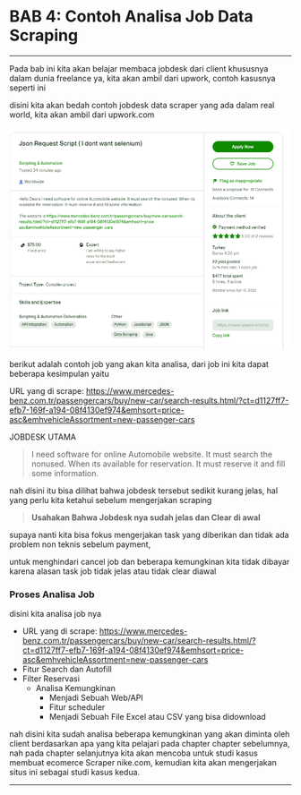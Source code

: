 # BAB 4: Contoh Analisa Job Data Scraping

---

Pada bab ini kita akan belajar membaca jobdesk dari client khususnya dalam dunia freelance ya, kita akan ambil dari upwork, contoh kasusnya seperti ini

disini kita akan bedah contoh jobdesk data scraper yang ada dalam real world, kita akan ambil dari upwork.com

![contoh jobdesk data scraping](images/1686837445913.png)

berikut adalah contoh job yang akan kita analisa, dari job ini kita dapat beberapa kesimpulan yaitu

URL yang di scrape: https://www.mercedes-benz.com.tr/passengercars/buy/new-car/search-results.html/?ct=d1127ff7-efb7-169f-a194-08f4130ef974&emhsort=price-asc&emhvehicleAssortment=new-passenger-cars

JOBDESK UTAMA

> I need software for online Automobile website. It must search the nonused. When ıts available for reservation. It must reserve it and fill some information.

nah disini itu bisa dilihat bahwa jobdesk tersebut sedikit kurang jelas, hal yang perlu kita ketahui sebelum mengerjakan scraping

> **Usahakan Bahwa Jobdesk nya sudah jelas dan Clear di awal**

supaya nanti kita bisa fokus mengerjakan task yang diberikan dan tidak ada problem non teknis sebelum payment,

untuk menghindari cancel job dan beberapa kemungkinan kita tidak dibayar karena alasan task job tidak jelas atau tidak clear diawal

### Proses Analisa Job

disini kita analisa job nya

* URL yang di scrape: https://www.mercedes-benz.com.tr/passengercars/buy/new-car/search-results.html/?ct=d1127ff7-efb7-169f-a194-08f4130ef974&emhsort=price-asc&emhvehicleAssortment=new-passenger-cars
* Fitur Search dan Autofill
* Filter Reservasi
  * Analisa Kemungkinan
    * Menjadi Sebuah Web/API
    * Fitur scheduler
    * Menjadi Sebuah File Excel atau CSV yang bisa didownload

nah disini kita sudah analisa beberapa kemungkinan yang akan diminta oleh client berdasarkan apa yang kita pelajari pada chapter chapter sebelumnya, nah pada chapter selanjutnya kita akan mencoba untuk studi kasus membuat ecomerce Scraper nike.com, kemudian kita akan mengerjakan situs ini sebagai studi kasus kedua.

---
